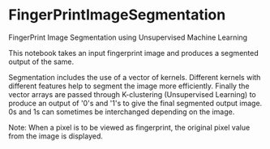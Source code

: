 # FingerPrintImageSegmentation
FingerPrint Image Segmentation using Unsupervised Machine Learning

This notebook takes an input fingerprint image and produces a segmented output of the same.

Segmentation includes the use of a vector of kernels. Different kernels with different features help to segment the image more efficiently. Finally the vector arrays are passed through K-clustering (Unsupervised Learning) to produce an output of '0's and '1's to give the final segmented output image. 0s and 1s can sometimes be interchanged depending on the image.

Note: When a pixel is to be viewed as fingerprint, the original pixel value from the image is displayed.
